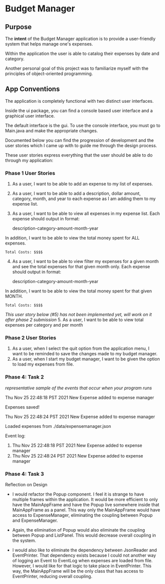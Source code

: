 # Budget Manager

## Purpose
The **intent** of the Budget Manager application is to provide a 
user-friendly system that helps manage one's expenses. 

Within the application the user is able to catalog their expenses by date and category.  

Another personal goal of this project was to familiarize myself with the 
principles of object-oriented programming. 

## App Conventions
The application is completely functional with two distinct user interfaces.

Inside the ui package, you can find a console based user interface and a 
graphical user interface. 

The default interface is the gui. To use the console
interface, you must go to Main.java and make the appropriate changes.


Documented below you can find the progression of development and 
the user stories which I came up with to guide me through the design process. 

These user stories express everything that the user should be able to do
through my application: 

### Phase 1 User Stories
1. As a user, I want to be able to add an expense 
to my list of expenses. 
2. As a user, I want to be able to add a description, dollar amount,
category, month, and year to each expense as I am adding 
them to my expense list.
3. As a user, I want to be able to view all expenses in my 
expense list. Each expense should output in format:


    description-category-amount-month-year


In addition, I want to be able to view the total money spent for ALL expenses. 


    Total Costs: $$$$


4. As a user, I want to be able to view filter my expenses for a 
given month and see the total expenses for that given month only. 
Each expense should output in format:


    description-category-amount-month-year


In addition, I want to be able to view the total money spent 
for that given MONTH. 


    Total Costs: $$$$


*This user story below (#5) has not been implemented yet, will work on it after phase 2 submission*
5. As a user, I want to be able to view total expenses
per category and per month

### Phase 2 User Stories
1. As a user, when I select the quit option from the application menu, 
I want to be reminded to save the changes made to my budget manager. 
2. As a user, when I start my budget manager, I want to be given
the option to load my expenses from file. 


### Phase 4: Task 2
*representative sample of the events that occur when your program runs*

Thu Nov 25 22:48:18 PST 2021
New Expense added to expense manager

Expenses saved!

Thu Nov 25 22:48:24 PST 2021
New Expense added to expense manager

Loaded expenses from ./data/expensemanager.json

Event log:
1. Thu Nov 25 22:48:18 PST 2021
   New Expense added to expense manager
2. Thu Nov 25 22:48:24 PST 2021
   New Expense added to expense manager


### Phase 4: Task 3
Reflection on Design
* I would refactor the Popup component. I feel it is strange to have multiple
frames within the application. It would be more efficient to only
have the MainAppFrame and have the Popup live somewhere inside that
MainAppFrame as a panel. This way only the MainAppFrame would have access
to ExpenseManager, eliminating the coupling between Popup and ExpenseManager. 


* Again, the elimination of Popup would also eliminate the coupling between 
Popup and ListPanel. This would decrease overall coupling in the system. 


* I would also like to eliminate the dependency between JsonReader and 
EventPrinter. That dependency exists because I could not another way 
of logging an Event to EventLog when expenses are loaded from file. However,
I would like for that logic to take place in EventPrinter. This way, the 
MainAppFrame will be the only class that has access to EventPrinter, reducing
overall coupling.
